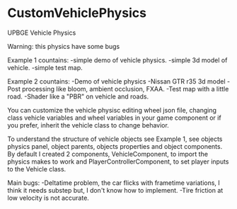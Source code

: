 # CustomVehiclePhysics
 UPBGE Vehicle Physics

Warning: this physics have some bugs

Example 1 countains:
-simple demo of vehicle physics.
-simple 3d model of vehicle.
-simple test map.

Example 2 countains:
-Demo of vehicle physics
-Nissan GTR r35 3d model
-Post processing like bloom, ambient occlusion, FXAA.
-Test map with a little road.
-Shader like a "PBR" on vehicle and roads.

You can customize the vehicle physisc editing wheel json file, changing class vehicle variables and wheel variables in your game component or if you prefer, inherit the vehicle class to change behavior.

To understand the structure of vehicle objects see Example 1, see objects physics panel, object parents, objects properties and object components. By default I created 2 components, VehicleComponent, to import the physics makes to work and PlayerControllerComponent, to set player inputs to the Vehicle class.

Main bugs:
-Deltatime problem, the car flicks with frametime variations, I think it needs substep but, I don't know how to implement.
-Tire friction at low velocity is not accurate.
